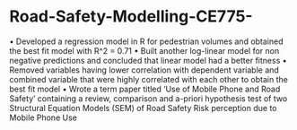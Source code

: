 # Road-Safety-Modelling-CE775-

• Developed a regression model in R for pedestrian volumes and obtained the best fit model with R^2 = 0.71
• Built another log-linear model for non negative predictions and concluded that linear model had a better fitness
• Removed variables having lower correlation with dependent variable and combined variable that were highly correlated with each
other to obtain the best fit model
• Wrote a term paper titled ‘Use of Mobile Phone and Road Safety’ containing a review, comparison and a-priori hypothesis
test of two Structural Equation Models (SEM) of Road Safety Risk perception due to Mobile Phone Use 
